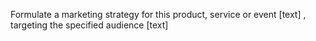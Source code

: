 Formulate a marketing strategy for this product, service or event [text] , targeting the specified audience [text]

